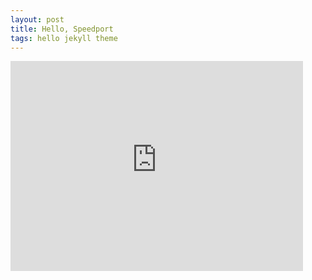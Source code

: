 ```yaml
---
layout: post
title: Hello, Speedport
tags: hello jekyll theme
---
```


<iframe src="http://rcm-eu.amazon-adsystem.com/e/cm?t=speedportio-21&o=3&p=16&l=st1&mode=computers&search=Speedport&fc1=000000&lt1=_top&lc1=3366FF&bg1=FFFFFF&f=ifr" marginwidth="0" marginheight="0" width="468" height="336" border="0" frameborder="0" style="border:none;" scrolling="no"></iframe>

